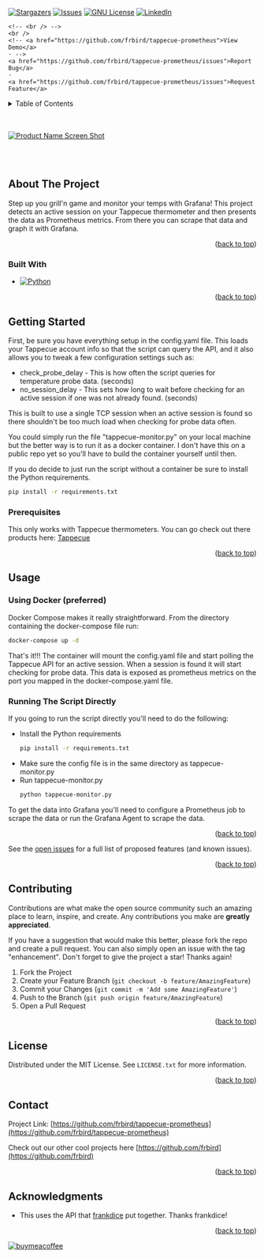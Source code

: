 <!-- Improved compatibility of back to top link: See: https://github.com/othneildrew/Best-README-Template/pull/73 -->
<a name="readme-top"></a>
<!--
*** Thanks for checking out the Best-README-Template. If you have a suggestion
*** that would make this better, please fork the repo and create a pull request
*** or simply open an issue with the tag "enhancement".
*** Don't forget to give the project a star!
*** Thanks again! Now go create something AMAZING! :D
-->



<!-- PROJECT SHIELDS -->
<!--
*** I'm using markdown "reference style" links for readability.
*** Reference links are enclosed in brackets [ ] instead of parentheses ( ).
*** See the bottom of this document for the declaration of the reference variables
*** for contributors-url, forks-url, etc. This is an optional, concise syntax you may use.
*** https://www.markdownguide.org/basic-syntax/#reference-style-links
-->
<!-- [![Contributors][contributors-shield]][contributors-url]
[![Forks][forks-shield]][forks-url] -->
[![Stargazers][stars-shield]][stars-url]
[![Issues][issues-shield]][issues-url]
[![GNU License][license-shield]][license-url]
[![LinkedIn][linkedin-shield]][linkedin-url]


<!-- PROJECT LOGO -->
<!-- <br />
<div align="center">
  <a href="https://github.com/frbird/tappecue-prometheus">
<!--

<h3 align="center">Tappecue to Prometheus</h3>

  <p align="center">
    Get your grill temperatures into Prometheus and Grafana!
    <br />
    <!-- <a href="https://github.com/frbird/tappecue-prometheus"><strong>Explore the docs »</strong></a> -->
    <!-- <br /> -->
    <br />
    <!-- <a href="https://github.com/frbird/tappecue-prometheus">View Demo</a>
    · -->
    <a href="https://github.com/frbird/tappecue-prometheus/issues">Report Bug</a>
    ·
    <a href="https://github.com/frbird/tappecue-prometheus/issues">Request Feature</a>
  </p>
</div>



<!-- TABLE OF CONTENTS -->
<details>
  <summary>Table of Contents</summary>
  <ol>
    <li>
      <a href="#about-the-project">About The Project</a>
      <ul>
        <li><a href="#built-with">Built With</a></li>
      </ul>
    </li>
    <li>
      <a href="#getting-started">Getting Started</a>
      <ul>
        <li><a href="#prerequisites">Prerequisites</a></li>
        <li><a href="#installation">Installation</a></li>
      </ul>
    </li>
    <li><a href="#usage">Usage</a></li>
    <li><a href="#roadmap">Roadmap</a></li>
    <li><a href="#contributing">Contributing</a></li>
    <li><a href="#license">License</a></li>
    <li><a href="#contact">Contact</a></li>
    <li><a href="#acknowledgments">Acknowledgments</a></li>
  </ol>
</details>

<br></br>
[![Product Name Screen Shot][product-screenshot]](https://example.com)

<br></br>
<!-- ABOUT THE PROJECT -->
## About The Project
Step up you grill'n game and monitor your temps with Grafana! This project detects an active session on your Tappecue thermometer and then presents the data as Prometheus metrics.  From there you can scrape that data and graph it with Grafana.

<!-- Here's a blank template to get started: To avoid retyping too much info. Do a search and replace with your text editor for the following: `frbird`, `repo_name`, `twitter_handle`, `linkedin_username`, `email_client`, `email`, `project_title`, `project_description` -->

<p align="right">(<a href="#readme-top">back to top</a>)</p>



### Built With

* [![Python][Python3]][Python-url]
<!-- * [![Next][Next.js]][Next-url]
* [![React][React.js]][React-url]
* [![Vue][Vue.js]][Vue-url]
* [![Angular][Angular.io]][Angular-url]
* [![Svelte][Svelte.dev]][Svelte-url]
* [![Laravel][Laravel.com]][Laravel-url]
* [![Bootstrap][Bootstrap.com]][Bootstrap-url]
* [![JQuery][JQuery.com]][JQuery-url] -->

<p align="right">(<a href="#readme-top">back to top</a>)</p>



<!-- GETTING STARTED -->
## Getting Started

First, be sure you have everything setup in the config.yaml file. This loads your Tappecue account info so that the script can query the API, and it also allows you to tweak a few configuration settings such as:

* check_probe_delay - This is how often the script queries for temperature probe data. (seconds)
* no_session_delay - This sets how long to wait before checking for an active session if one was not already found. (seconds)

This is built to use a single TCP session when an active session is found so there shouldn't be too much load when checking for probe data often.

You could simply run the file "tappecue-monitor.py" on your local machine but the better way is to run it as a docker container. I don't have this on a public repo yet so you'll have to build the container yourself until then.

If you do decide to just run the script without a container be sure to install the Python requirements.

```sh
pip install -r requirements.txt
```

### Prerequisites

This only works with Tappecue thermometers. You can go check out there products here: [Tappecue](https://www.tappecue.com/)

<!-- 
### Installation

1. Get a free API Key at [https://example.com](https://example.com)
2. Clone the repo
   ```sh
   git clone https://github.com/frbird/tappecue-prometheus.git
   ```
3. Install NPM packages
   ```sh
   npm install
   ```
4. Enter your API in `config.js`
   ```js
   const API_KEY = 'ENTER YOUR API';
   ``` -->

<p align="right">(<a href="#readme-top">back to top</a>)</p>


<!-- USAGE EXAMPLES -->
## Usage

### Using Docker (preferred)
Docker Compose makes it really straightforward. From the directory containing the docker-compose file run:
```sh
docker-compose up -d
```
That's it!!! The container will mount the config.yaml file and start polling the Tappecue API for an active session. When a session is found it will start checking for probe data. This data is exposed as prometheus metrics on the port you mapped in the docker-compose.yaml file. 

### Running The Script Directly
If you going to run the script directly you'll need to do the following:
* Install the Python requirements
   ```sh
   pip install -r requirements.txt
   ```
* Make sure the config file is in the same directory as tappecue-monitor.py
* Run tappecue-monitor.py
   ```sh
   python tappecue-monitor.py
   ```

To get the data into Grafana you'll need to configure a Prometheus job to scrape the data or run the Grafana Agent to scrape the data.

<!-- _For more examples, please refer to the [Documentation](https://example.com)_ -->

<p align="right">(<a href="#readme-top">back to top</a>)</p>



<!-- ROADMAP -->
<!-- ## Roadmap

- [ ] Feature 1
- [ ] Feature 2
- [ ] Feature 3
    - [ ] Nested Feature -->

See the [open issues](https://github.com/frbird/tappecue-prometheus/issues) for a full list of proposed features (and known issues). 

<p align="right">(<a href="#readme-top">back to top</a>)</p>



<!-- CONTRIBUTING -->
## Contributing

Contributions are what make the open source community such an amazing place to learn, inspire, and create. Any contributions you make are **greatly appreciated**.

If you have a suggestion that would make this better, please fork the repo and create a pull request. You can also simply open an issue with the tag "enhancement".
Don't forget to give the project a star! Thanks again!

1. Fork the Project
2. Create your Feature Branch (`git checkout -b feature/AmazingFeature`)
3. Commit your Changes (`git commit -m 'Add some AmazingFeature'`)
4. Push to the Branch (`git push origin feature/AmazingFeature`)
5. Open a Pull Request

<p align="right">(<a href="#readme-top">back to top</a>)</p>



<!-- LICENSE -->
## License

Distributed under the MIT License. See `LICENSE.txt` for more information.

<p align="right">(<a href="#readme-top">back to top</a>)</p>



<!-- CONTACT -->
## Contact

<!-- Your Name - [@twitter_handle](https://twitter.com/twitter_handle) - email@email_client.com -->

Project Link: [https://github.com/frbird/tappecue-prometheus](https://github.com/frbird/tappecue-prometheus)

Check out our other cool projects here [https://github.com/frbird](https://github.com/frbird)

<p align="right">(<a href="#readme-top">back to top</a>)</p>



<!-- ACKNOWLEDGMENTS -->
## Acknowledgments

* This uses the API that [frankdice](https://github.com/frankdice/tappecue-api) put together.  Thanks frankdice!
<!-- * []()
* []() -->

<p align="right">(<a href="#readme-top">back to top</a>)</p>

[![buymeacoffee][buymeacoffee-shield]][buymeacoffee-url]


<!-- MARKDOWN LINKS & IMAGES -->
<!-- https://www.markdownguide.org/basic-syntax/#reference-style-links -->
[buymeacoffee-shield]: https://www.buymeacoffee.com/assets/img/custom_images/orange_img.png
[buymeacoffee-url]: https://www.buymeacoffee.com/castletx4
[contributors-shield]: https://img.shields.io/github/contributors/apleto/tappecue-prometheus.svg?style=for-the-badge
[contributors-url]: https://github.com/frbird/tappecue-prometheus/graphs/contributors
[forks-shield]: https://img.shields.io/github/forks/apleto/tappecue-prometheus.svg?style=for-the-badge
[forks-url]: https://github.com/frbird/tappecue-prometheus/network/members
[stars-shield]: https://img.shields.io/github/stars/apleto/tappecue-prometheus.svg?style=for-the-badge
[stars-url]: https://github.com/frbird/tappecue-prometheus/stargazers
[issues-shield]: https://img.shields.io/github/issues/apleto/tappecue-prometheus.svg?style=for-the-badge
[issues-url]: https://github.com/frbird/tappecue-prometheus/issues
[license-shield]: https://img.shields.io/github/license/apleto/tappecue-prometheus.svg?style=for-the-badge
[license-url]: https://github.com/github/license/apleto/tappecue-prometheus/LICENSE
[linkedin-shield]: https://img.shields.io/badge/-LinkedIn-black.svg?style=for-the-badge&logo=linkedin&colorB=555
[linkedin-url]: https://www.linkedin.com/in/matt-castle-5b04683/
[product-screenshot]: images/screenshot2.png
[Python3]: https://img.shields.io/pypi/pyversions/prometheus-client
[Python-url]: https://www.python.org/
[Next.js]: https://img.shields.io/badge/next.js-000000?style=for-the-badge&logo=nextdotjs&logoColor=white
[Next-url]: https://nextjs.org/
[React.js]: https://img.shields.io/badge/React-20232A?style=for-the-badge&logo=react&logoColor=61DAFB
[React-url]: https://reactjs.org/
[Vue.js]: https://img.shields.io/badge/Vue.js-35495E?style=for-the-badge&logo=vuedotjs&logoColor=4FC08D
[Vue-url]: https://vuejs.org/
[Angular.io]: https://img.shields.io/badge/Angular-DD0031?style=for-the-badge&logo=angular&logoColor=white
[Angular-url]: https://angular.io/
[Svelte.dev]: https://img.shields.io/badge/Svelte-4A4A55?style=for-the-badge&logo=svelte&logoColor=FF3E00
[Svelte-url]: https://svelte.dev/
[Laravel.com]: https://img.shields.io/badge/Laravel-FF2D20?style=for-the-badge&logo=laravel&logoColor=white
[Laravel-url]: https://laravel.com
[Bootstrap.com]: https://img.shields.io/badge/Bootstrap-563D7C?style=for-the-badge&logo=bootstrap&logoColor=white
[Bootstrap-url]: https://getbootstrap.com
[JQuery.com]: https://img.shields.io/badge/jQuery-0769AD?style=for-the-badge&logo=jquery&logoColor=white
[JQuery-url]: https://jquery.com 
